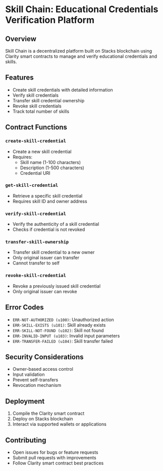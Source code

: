 # Skill Chain: Educational Credentials Verification Platform

## Overview
Skill Chain is a decentralized platform built on Stacks blockchain using Clarity smart contracts to manage and verify educational credentials and skills.

## Features
- Create skill credentials with detailed information
- Verify skill credentials
- Transfer skill credential ownership
- Revoke skill credentials
- Track total number of skills

## Contract Functions

### `create-skill-credential`
- Create a new skill credential
- Requires:
  - Skill name (1-100 characters)
  - Description (1-500 characters)
  - Credential URI

### `get-skill-credential`
- Retrieve a specific skill credential
- Requires skill ID and owner address

### `verify-skill-credential`
- Verify the authenticity of a skill credential
- Checks if credential is not revoked

### `transfer-skill-ownership`
- Transfer skill credential to a new owner
- Only original issuer can transfer
- Cannot transfer to self

### `revoke-skill-credential`
- Revoke a previously issued skill credential
- Only original issuer can revoke

## Error Codes
- `ERR-NOT-AUTHORIZED (u100)`: Unauthorized action
- `ERR-SKILL-EXISTS (u101)`: Skill already exists
- `ERR-SKILL-NOT-FOUND (u102)`: Skill not found
- `ERR-INVALID-INPUT (u103)`: Invalid input parameters
- `ERR-TRANSFER-FAILED (u104)`: Skill transfer failed

## Security Considerations
- Owner-based access control
- Input validation
- Prevent self-transfers
- Revocation mechanism

## Deployment
1. Compile the Clarity smart contract
2. Deploy on Stacks blockchain
3. Interact via supported wallets or applications

## Contributing
- Open issues for bugs or feature requests
- Submit pull requests with improvements
- Follow Clarity smart contract best practices
